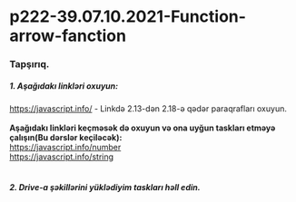 # p222-39.07.10.2021-Function-arrow-fanction


### Tapşırıq.



##### 1. Aşağıdakı linkləri oxuyun:
https://javascript.info/ - Linkdə 2.13-dən 2.18-ə qədər paraqrafları oxuyun.
<br /><br />
**Aşağıdakı linkləri keçməsək də oxuyun və ona uyğun taskları etməyə çalışın(Bu dərslər keçiləcək):**<br />
https://javascript.info/number<br />
https://javascript.info/string<br /><br />


##### 2. Drive-a şəkillərini yüklədiyim taskları həll edin.

